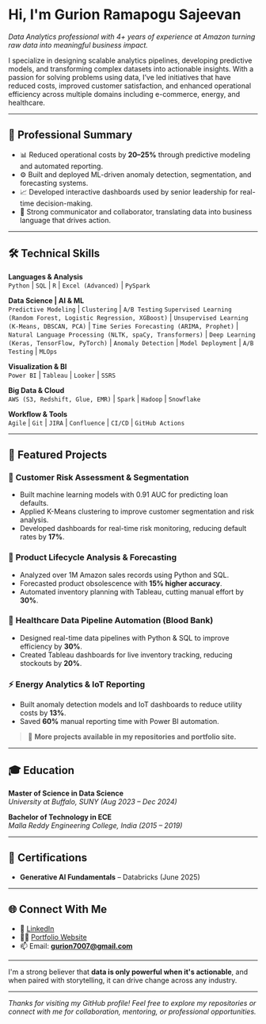 # Hi, I'm Gurion Ramapogu Sajeevan

_Data Analytics professional with 4+ years of experience at Amazon turning raw data into meaningful business impact._

I specialize in designing scalable analytics pipelines, developing predictive models, and transforming complex datasets into actionable insights. With a passion for solving problems using data, I’ve led initiatives that have reduced costs, improved customer satisfaction, and enhanced operational efficiency across multiple domains including e-commerce, energy, and healthcare.

---

## 💼 Professional Summary

- 📊 Reduced operational costs by **20–25%** through predictive modeling and automated reporting.
- ⚙️ Built and deployed ML-driven anomaly detection, segmentation, and forecasting systems.
- 📈 Developed interactive dashboards used by senior leadership for real-time decision-making.
- 🤝 Strong communicator and collaborator, translating data into business language that drives action.

---

## 🛠️ Technical Skills

**Languages & Analysis**  
`Python` | `SQL` | `R` | `Excel (Advanced)` | `PySpark`

**Data Science | AI & ML**  
`Predictive Modeling` | `Clustering` | `A/B Testing`
`Supervised Learning (Random Forest, Logistic Regression, XGBoost)` | `Unsupervised Learning (K-Means, DBSCAN, PCA)` | `Time Series Forecasting (ARIMA, Prophet)` |
`Natural Language Processing (NLTK, spaCy, Transformers)` | `Deep Learning (Keras, TensorFlow, PyTorch)` | `Anomaly Detection` | `Model Deployment` | `A/B Testing` | `MLOps`

**Visualization & BI**  
`Power BI` | `Tableau` | `Looker` | `SSRS`

**Big Data & Cloud**  
`AWS (S3, Redshift, Glue, EMR)` | `Spark` | `Hadoop` | `Snowflake`

**Workflow & Tools**  
`Agile` | `Git` | `JIRA` | `Confluence` | `CI/CD` | `GitHub Actions`

---

## 📌 Featured Projects

### 🔄 **Customer Risk Assessment & Segmentation**
- Built machine learning models with 0.91 AUC for predicting loan defaults.
- Applied K-Means clustering to improve customer segmentation and risk analysis.
- Developed dashboards for real-time risk monitoring, reducing default rates by **17%**.

### 🛒 **Product Lifecycle Analysis & Forecasting**
- Analyzed over 1M Amazon sales records using Python and SQL.
- Forecasted product obsolescence with **15% higher accuracy**.
- Automated inventory planning with Tableau, cutting manual effort by **30%**.

### 💉 **Healthcare Data Pipeline Automation (Blood Bank)**
- Designed real-time data pipelines with Python & SQL to improve efficiency by **30%**.
- Created Tableau dashboards for live inventory tracking, reducing stockouts by **20%**.

### ⚡ **Energy Analytics & IoT Reporting**
- Built anomaly detection models and IoT dashboards to reduce utility costs by **13%**.
- Saved **60%** manual reporting time with Power BI automation.

> 🔗 **More projects available in my repositories and portfolio site.**

---

## 🎓 Education

**Master of Science in Data Science**  
_University at Buffalo, SUNY (Aug 2023 – Dec 2024)_

**Bachelor of Technology in ECE**  
_Malla Reddy Engineering College, India (2015 – 2019)_

---

## 📜 Certifications

- **Generative AI Fundamentals** – Databricks (June 2025)

---

## 🌐 Connect With Me

- 💼 [LinkedIn](https://www.linkedin.com/in/rs-gurion/)
- 🧑‍💻 [Portfolio Website](https://GurionRamapoguSajeevan.github.io)
- 📫 Email: **gurion7007@gmail.com**

---

I'm a strong believer that **data is only powerful when it's actionable**, and when paired with storytelling, it can drive change across any industry.

---

_Thanks for visiting my GitHub profile! Feel free to explore my repositories or connect with me for collaboration, mentoring, or professional opportunities._
